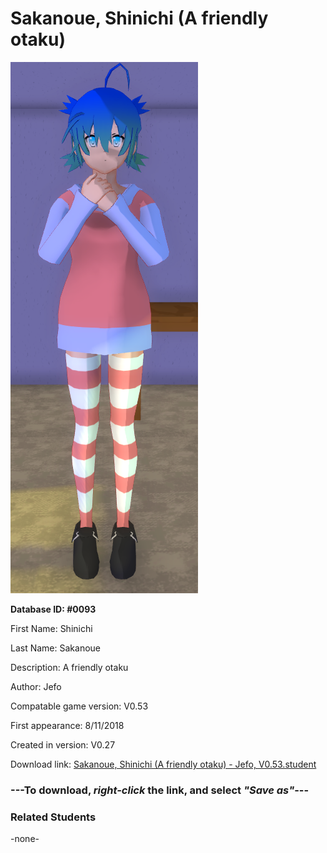 # Sakanoue, Shinichi (A friendly otaku)

<img src="../../Files/Images/Sakanoue, Shinichi (A friendly otaku).png" title="Sakanoue, Shinichi (A friendly otaku) - Jefo, V0.53">

**Database ID: #0093**

First Name: Shinichi

Last Name: Sakanoue

Description: A friendly otaku

Author: Jefo

Compatable game version: V0.53

First appearance: 8/11/2018

Created in version: V0.27

Download link: <a href="https://raw.githubusercontent.com/Arbiter1223/Daigaku-Gurashi-Custom-Students/master/Files/Student%20Files/Sakanoue%2C%20Shinichi%20(A%20friendly%20otaku)%20-%20Jefo%2C%20V0.53.student">Sakanoue, Shinichi (A friendly otaku) - Jefo, V0.53.student</a>

### ---**To download, _right-click_ the link, and select _"Save as"_**---

### Related Students

-none-
